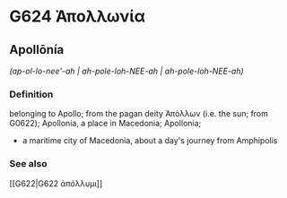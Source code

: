 # G624 Ἀπολλωνία

## Apollōnía

_(ap-ol-lo-nee'-ah | ah-pole-loh-NEE-ah | ah-pole-loh-NEE-ah)_

### Definition

belonging to Apollo; from the pagan deity Ἀπόλλων (i.e. the sun; from G0622); Apollonia, a place in Macedonia; Apollonia; 

- a maritime city of Macedonia, about a day's journey from Amphipolis

### See also

[[G622|G622 ἀπόλλυμι]]
